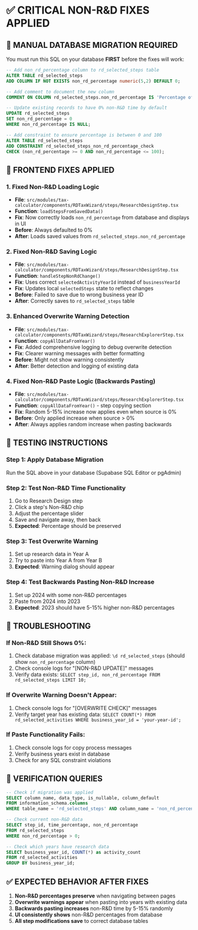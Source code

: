 # ✅ CRITICAL NON-R&D FIXES APPLIED

## 🚨 **MANUAL DATABASE MIGRATION REQUIRED**

You must run this SQL on your database **FIRST** before the fixes will work:

```sql
-- Add non_rd_percentage column to rd_selected_steps table
ALTER TABLE rd_selected_steps 
ADD COLUMN IF NOT EXISTS non_rd_percentage numeric(5,2) DEFAULT 0;

-- Add comment to document the new column
COMMENT ON COLUMN rd_selected_steps.non_rd_percentage IS 'Percentage of step time allocated to non-R&D activities (0-100)';

-- Update existing records to have 0% non-R&D time by default
UPDATE rd_selected_steps 
SET non_rd_percentage = 0 
WHERE non_rd_percentage IS NULL;

-- Add constraint to ensure percentage is between 0 and 100
ALTER TABLE rd_selected_steps 
ADD CONSTRAINT rd_selected_steps_non_rd_percentage_check 
CHECK (non_rd_percentage >= 0 AND non_rd_percentage <= 100);
```

## 🔧 **FRONTEND FIXES APPLIED**

### **1. Fixed Non-R&D Loading Logic**
- **File**: `src/modules/tax-calculator/components/RDTaxWizard/steps/ResearchDesignStep.tsx`
- **Function**: `loadStepsFromSavedData()`
- **Fix**: Now correctly loads `non_rd_percentage` from database and displays in UI
- **Before**: Always defaulted to 0%
- **After**: Loads saved values from `rd_selected_steps.non_rd_percentage`

### **2. Fixed Non-R&D Saving Logic**
- **File**: `src/modules/tax-calculator/components/RDTaxWizard/steps/ResearchDesignStep.tsx`
- **Function**: `handleStepNonRdChange()`
- **Fix**: Uses correct `selectedActivityYearId` instead of `businessYearId`
- **Fix**: Updates local `selectedSteps` state to reflect changes
- **Before**: Failed to save due to wrong business year ID
- **After**: Correctly saves to `rd_selected_steps` table

### **3. Enhanced Overwrite Warning Detection**
- **File**: `src/modules/tax-calculator/components/RDTaxWizard/steps/ResearchExplorerStep.tsx`
- **Function**: `copyAllDataFromYear()`
- **Fix**: Added comprehensive logging to debug overwrite detection
- **Fix**: Clearer warning messages with better formatting
- **Before**: Might not show warning consistently
- **After**: Better detection and logging of existing data

### **4. Fixed Non-R&D Paste Logic (Backwards Pasting)**
- **File**: `src/modules/tax-calculator/components/RDTaxWizard/steps/ResearchExplorerStep.tsx`
- **Function**: `copyAllDataFromYear()` - step copying section
- **Fix**: Random 5-15% increase now applies even when source is 0%
- **Before**: Only applied increase when source > 0%
- **After**: Always applies random increase when pasting backwards

## 🧪 **TESTING INSTRUCTIONS**

### **Step 1: Apply Database Migration**
Run the SQL above in your database (Supabase SQL Editor or pgAdmin)

### **Step 2: Test Non-R&D Time Functionality**
1. Go to Research Design step
2. Click a step's Non-R&D chip 
3. Adjust the percentage slider
4. Save and navigate away, then back
5. **Expected**: Percentage should be preserved

### **Step 3: Test Overwrite Warning**
1. Set up research data in Year A
2. Try to paste into Year A from Year B
3. **Expected**: Warning dialog should appear

### **Step 4: Test Backwards Pasting Non-R&D Increase**
1. Set up 2024 with some non-R&D percentages
2. Paste from 2024 into 2023
3. **Expected**: 2023 should have 5-15% higher non-R&D percentages

## 🚨 **TROUBLESHOOTING**

### **If Non-R&D Still Shows 0%:**
1. Check database migration was applied: `\d rd_selected_steps` (should show `non_rd_percentage` column)
2. Check console logs for "[NON-R&D UPDATE]" messages
3. Verify data exists: `SELECT step_id, non_rd_percentage FROM rd_selected_steps LIMIT 10;`

### **If Overwrite Warning Doesn't Appear:**
1. Check console logs for "[OVERWRITE CHECK]" messages
2. Verify target year has existing data: `SELECT COUNT(*) FROM rd_selected_activities WHERE business_year_id = 'your-year-id';`

### **If Paste Functionality Fails:**
1. Check console logs for copy process messages
2. Verify business years exist in database
3. Check for any SQL constraint violations

## 🎯 **VERIFICATION QUERIES**

```sql
-- Check if migration was applied
SELECT column_name, data_type, is_nullable, column_default 
FROM information_schema.columns 
WHERE table_name = 'rd_selected_steps' AND column_name = 'non_rd_percentage';

-- Check current non-R&D data
SELECT step_id, time_percentage, non_rd_percentage 
FROM rd_selected_steps 
WHERE non_rd_percentage > 0;

-- Check which years have research data
SELECT business_year_id, COUNT(*) as activity_count 
FROM rd_selected_activities 
GROUP BY business_year_id;
```

## ✅ **EXPECTED BEHAVIOR AFTER FIXES**

1. **Non-R&D percentages preserve** when navigating between pages
2. **Overwrite warnings appear** when pasting into years with existing data
3. **Backwards pasting increases** non-R&D time by 5-15% randomly
4. **UI consistently shows** non-R&D percentages from database
5. **All step modifications save** to correct database tables 
